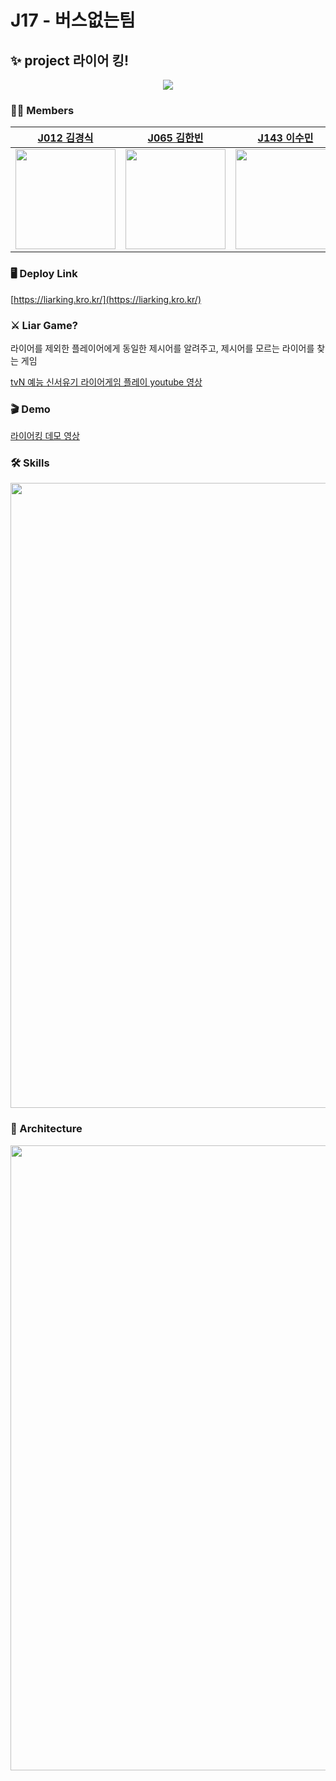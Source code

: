 # J17 - 버스없는팀

## ✨ project 라이어 킹!

<p align="center">
  <img src="https://user-images.githubusercontent.com/83746849/144019319-490453cd-b7ef-4a0d-a485-cde3165f50a9.JPG">
</p>

### 🙍‍♂️ Members

| [J012 김경식](https://github.com/kskim625)                                                    | [J065 김한빈](https://github.com/a1029)                                                       | [J143 이수민](https://github.com/sumin123456)                                                      | [J208 최인규](https://github.com/Dunde1)                                                      |
| --------------------------------------------------------------------------------------------- | --------------------------------------------------------------------------------------------- | -------------------------------------------------------------------------------------------------- | --------------------------------------------------------------------------------------------- |
| <img src="https://avatars.githubusercontent.com/u/83746849?v=4" width="160px" height="160px"> | <img src="https://avatars.githubusercontent.com/u/15135565?v=4" width="160px" height="160px"> | <img src="https://avatars.githubusercontent.com/u/87405529?s=64&v=4" width="160px" height="160px"> | <img src="https://avatars.githubusercontent.com/u/75592009?v=4" width="160px" height="160px"> |

### 🖥 Deploy Link

[https://liarking.kro.kr/](https://liarking.kro.kr/)

### ⚔️ Liar Game?

<p>
  라이어를 제외한 플레이어에게 동일한 제시어를 알려주고, 제시어를 모르는 라이어를 찾는 게임
</p>

<a href="https://www.youtube.com/embed/xrABtX16V-4?start=17&end=72">
  <div>tvN 예능 신서유기 라이어게임 플레이 youtube 영상</div>
</a>

### 🎬 Demo

[라이어킹 데모 영상](https://www.youtube.com/watch?v=tY8fo2ZtO88)

### 🛠️ Skills

<img src="https://user-images.githubusercontent.com/15135565/144010575-a0bfce7d-c3ac-43b3-8a61-4d8bf2f5a5d0.PNG" width="1000px">

### 🧱 Architecture

<img src="https://user-images.githubusercontent.com/15135565/144010661-c96b4043-23e2-47d4-82aa-e431a95ec78c.PNG" width="1000px">
